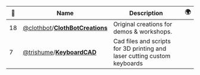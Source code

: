 |:star2: | Name | Description | 🌍|
|---|---|---|---|
|18|[@clothbot](https://github.com/clothbot)/[**ClothBotCreations**](https://github.com/clothbot/ClothBotCreations)|Original creations for demos & workshops.||
|7|[@trishume](https://github.com/trishume)/[**KeyboardCAD**](https://github.com/trishume/KeyboardCAD)|Cad files and scripts for 3D printing and laser cutting custom keyboards||

